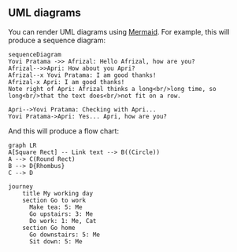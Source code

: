 ## UML diagrams

You can render UML diagrams using [Mermaid](https://mermaidjs.github.io/). For example, this will produce a sequence diagram:

```mermaid
sequenceDiagram
Yovi Pratama ->> Afrizal: Hello Afrizal, how are you?
Afrizal-->>Apri: How about you Apri?
Afrizal--x Yovi Pratama: I am good thanks!
Afrizal-x Apri: I am good thanks!
Note right of Apri: Afrizal thinks a long<br/>long time, so long<br/>that the text does<br/>not fit on a row.

Apri-->Yovi Pratama: Checking with Apri...
Yovi Pratama->Apri: Yes... Apri, how are you?
```

And this will produce a flow chart:

```mermaid
graph LR
A[Square Rect] -- Link text --> B((Circle))
A --> C(Round Rect)
B --> D{Rhombus}
C --> D
```
```mermaid
journey
    title My working day
    section Go to work
      Make tea: 5: Me
      Go upstairs: 3: Me
      Do work: 1: Me, Cat
    section Go home
      Go downstairs: 5: Me
      Sit down: 5: Me
```
